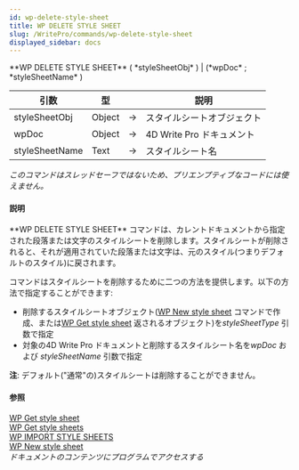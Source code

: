 ```yaml
---
id: wp-delete-style-sheet
title: WP DELETE STYLE SHEET
slug: /WritePro/commands/wp-delete-style-sheet
displayed_sidebar: docs
---
```


<!--REF #_command_.WP DELETE STYLE SHEET.Syntax-->**WP DELETE STYLE SHEET** ( *styleSheetObj* ) | (*wpDoc* ; *styleSheetName* )<!-- END REF-->
<!--REF #_command_.WP DELETE STYLE SHEET.Params-->
| 引数 | 型 |  | 説明 |
| --- | --- | --- | --- |
| styleSheetObj | Object | &#8594;  | スタイルシートオブジェクト |
| wpDoc | Object | &#8594;  | 4D Write Pro ドキュメント |
| styleSheetName | Text | &#8594;  | スタイルシート名 |

<!-- END REF-->

*このコマンドはスレッドセーフではないため、プリエンプティブなコードには使えません。*


#### 説明 

<!--REF #_command_.WP DELETE STYLE SHEET.Summary-->**WP DELETE STYLE SHEET** コマンドは、カレントドキュメントから指定された段落または文字のスタイルシートを削除します。<!-- END REF-->スタイルシートが削除されると、それが適用されていた段落または文字は、元のスタイル(つまりデフォルトのスタイル)に戻されます。

コマンドはスタイルシートを削除するために二つの方法を提供します。以下の方法で指定することができます:

* 削除するスタイルシートオブジェクト([WP New style sheet](wp-new-style-sheet.md) コマンドで作成、または[WP Get style sheet](wp-get-style-sheet.md) 返されるオブジェクト)を*styleSheetType* 引数で指定
* 対象の4D Write Pro ドキュメントと削除するスタイルシート名を*wpDoc* および *styleSheetName* 引数で指定

**注**: デフォルト("通常"の)スタイルシートは削除することができません。

#### 参照 

[WP Get style sheet](wp-get-style-sheet.md)  
[WP Get style sheets](wp-get-style-sheets.md)  
[WP IMPORT STYLE SHEETS](wp-import-style-sheets.md)  
[WP New style sheet](wp-new-style-sheet.md)  
*ドキュメントのコンテンツにプログラムでアクセスする*  